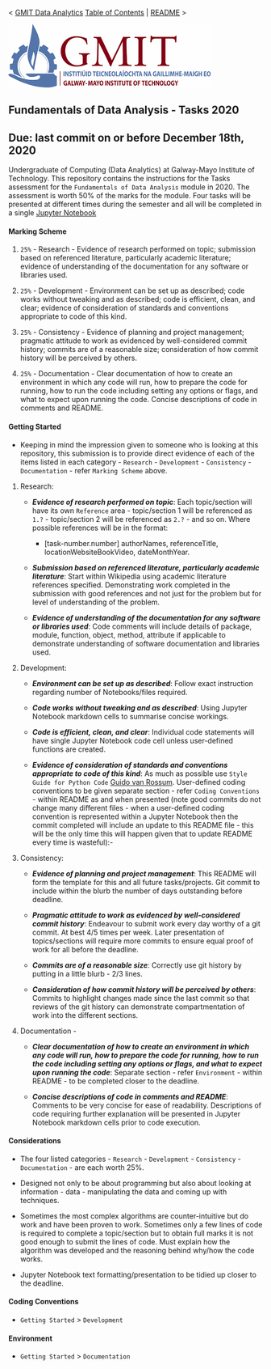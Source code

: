 < [GMIT Data Analytics](https://web.archive.org/web/20201029063153/https://www.gmit.ie/computer-science-and-applied-physics/higher-diploma-science-computing-data-analytics-ict) [Table of Contents](https://github.com/E6985) | [README](https://github.com/E6985/fda-tasks/blob/master/README.md) >

<img src="img/gmit.png" />

## Fundamentals of Data Analysis - Tasks 2020
## Due: last commit on or before December 18th, 2020

Undergraduate of Computing (Data Analytics) at Galway-Mayo Institute of Technology. This repository contains the instructions for the Tasks assessment for the ``Fundamentals of Data Analysis`` module in 2020. The assessment is worth 50% of the marks for the module. Four tasks will be presented at different times during the semester and all will be completed in a single [Jupyter Notebook](https://github.com/E6985/fda-tasks/blob/master/Fundamentals-of-Data-Analysis-Tasks-2020.ipynb)

#### Marking Scheme
1. ``25%`` - Research - Evidence of research performed on topic; submission based on referenced literature, particularly academic literature; evidence of understanding of the documentation for any software or libraries used.

2. ``25%`` - Development - Environment can be set up as described; code works without tweaking and as described; code is efficient, clean, and clear; evidence of consideration of standards and conventions appropriate to code of this kind.

3. ``25%`` - Consistency - Evidence of planning and project management; pragmatic attitude to work as evidenced by well-considered commit history; commits are of a reasonable size; consideration of how commit history will be perceived by others.

4. ``25%`` - Documentation - Clear documentation of how to create an environment in which any code will run, how to prepare the code for running, how to run the code including setting any options or flags, and what to expect upon running the code. Concise descriptions of code in comments and README.

#### Getting Started
- Keeping in mind the impression given to someone who is looking at this repository, this submission is to provide direct evidence of each of the items listed in each category - ``Research`` - ``Development`` - ``Consistency`` - ``Documentation`` - refer ``Marking Scheme`` above.

1. Research:

	- ***Evidence of research performed on topic***: Each topic/section will have its own ``Reference`` area - topic/section 1 will be referenced as ``1.?`` - topic/section 2 will be referenced as ``2.?`` - and so on. Where possible references will be in the format:

		- [task-number.number] authorNames, referenceTitle, locationWebsiteBookVideo, dateMonthYear.

	- ***Submission based on referenced literature, particularly academic literature***: Start within Wikipedia using academic literature references specified. Demonstrating work completed in the submission with good references and not just for the problem but for level of understanding of the problem.

	- ***Evidence of understanding of the documentation for any software or libraries used***: Code comments will include details of package, module, function, object, method, attribute if applicable to demonstrate understanding of software documentation and libraries used.

2. Development:

	- ***Environment can be set up as described***: Follow exact instruction regarding number of Notebooks/files required.

	- ***Code works without tweaking and as described***: Using Jupyter Notebook markdown cells to summarise concise workings. 

	- ***Code is efficient, clean, and clear***: Individual code statements will have single Jupyter Notebook code cell unless user-defined functions are created. 

	- ***Evidence of consideration of standards and conventions appropriate to code of this kind***: As much as possible use ``Style Guide for Python Code`` [Guido van Rossum](https://web.archive.org/web/20201029095211/https://www.python.org/dev/peps/pep-0008/). User-defined coding conventions to be given separate section - refer ``Coding Conventions`` - within README as and when presented (note good commits do not change many different files - when a user-defined coding convention is represented within a Jupyter Notebook then the commit completed will include an update to this README file - this will be the only time this will happen given that to update README every time is wasteful):- 

3. Consistency:

	- ***Evidence of planning and project management***: This README will form the template for this and all future tasks/projects. Git commit to include within the blurb the number of days outstanding before deadline.

	- ***Pragmatic attitude to work as evidenced by well-considered commit history***: Endeavour to submit work every day worthy of a git commit. At best 4/5 times per week. Later presentation of topics/sections will require more commits to ensure equal proof of work for all before the deadline.

	- ***Commits are of a reasonable size***: Correctly use git history by putting in a little blurb - 2/3 lines. 

	- ***Consideration of how commit history will be perceived by others***: Commits to highlight changes made since the last commit so that reviews of the git history can demonstrate compartmentation of work into the different sections.   

4. Documentation - 

	- ***Clear documentation of how to create an environment in which any code will run, how to prepare the code for running, how to run the code including setting any options or flags, and what to expect upon running the code***: Separate section - refer ``Environment`` - within README - to be completed closer to the deadline.

	- ***Concise descriptions of code in comments and README***: Comments to be very concise for ease of readability. Descriptions of code requiring further explanation will be presented in Jupyter Notebook markdown cells prior to code execution.   

#### Considerations

- The four listed categories - ``Research`` - ``Development`` - ``Consistency`` - ``Documentation`` - are each worth 25%. 

- Designed not only to be about programming but also about looking at information - data - manipulating the data and coming up with techniques. 

- Sometimes the most complex algorithms are counter-intuitive but do work and have been proven to work. Sometimes only a few lines of code is required to complete a topic/section but to obtain full marks it is not good enough to submit the lines of code. Must explain how the algorithm was developed and the reasoning behind why/how the code works.

- Jupyter Notebook text formatting/presentation to be tidied up closer to the deadline.

#### Coding Conventions

- ``Getting Started`` > ``Development``

#### Environment

- ``Getting Started`` > ``Documentation``
